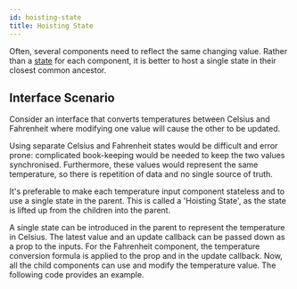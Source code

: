 ```yaml
---
id: hoisting-state
title: Hoisting State
---
```


Often, several components need to reflect the same changing value. Rather than a [state](/docs/codegen/state-for-specs) for each component, it is better to host a single state in their closest common ancestor.

## Interface Scenario

Consider an interface that converts temperatures between Celsius and Fahrenheit where modifying one value will cause the other to be updated.

Using separate Celsius and Fahrenheit states would be difficult and error prone: complicated book-keeping would be needed to keep the two values synchronised. Furthermore, these values would represent the same temperature, so there is repetition of data and no single source of truth.

It's preferable to make each temperature input component stateless and to use a single state in the parent. This is called a 'Hoisting State', as the state is lifted up from the children into the parent.

A single state can be introduced in the parent to represent the temperature in Celsius. The latest value and an update callback can be passed down as a prop to the inputs. For the Fahrenheit component, the temperature conversion formula is applied to the prop and in the update callback. Now, all the child components can use and modify the temperature value. The following code provides an example.

```kotlin file=sample/src/main/java/com/facebook/samples/litho/kotlin/documentation/HoistState.kt  start=start_example end=end_example
```
